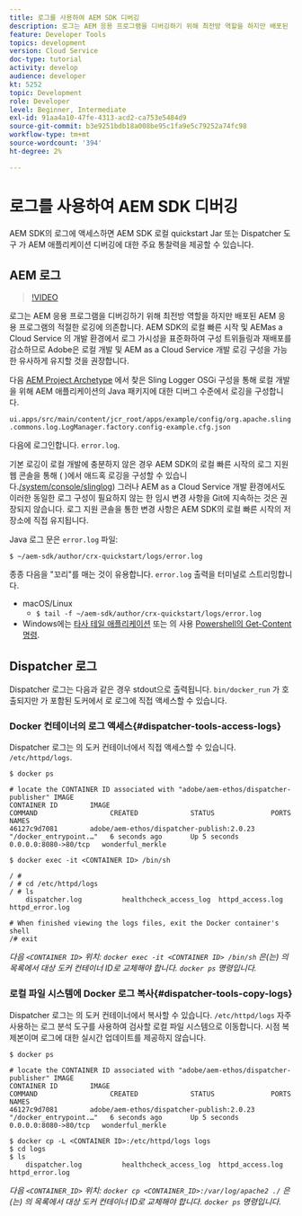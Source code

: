 ```yaml
---
title: 로그를 사용하여 AEM SDK 디버깅
description: 로그는 AEM 응용 프로그램을 디버깅하기 위해 최전방 역할을 하지만 배포된 AEM 응용 프로그램의 적절한 로깅에 의존합니다.
feature: Developer Tools
topics: development
version: Cloud Service
doc-type: tutorial
activity: develop
audience: developer
kt: 5252
topic: Development
role: Developer
level: Beginner, Intermediate
exl-id: 91aa4a10-47fe-4313-acd2-ca753e5484d9
source-git-commit: b3e9251bdb18a008be95c1fa9e5c79252a74fc98
workflow-type: tm+mt
source-wordcount: '394'
ht-degree: 2%

---
```


# 로그를 사용하여 AEM SDK 디버깅

AEM SDK의 로그에 액세스하면 AEM SDK 로컬 quickstart Jar 또는 Dispatcher 도구 가 AEM 애플리케이션 디버깅에 대한 주요 통찰력을 제공할 수 있습니다.

## AEM 로그

>[!VIDEO](https://video.tv.adobe.com/v/34334?quality=12&learn=on)

로그는 AEM 응용 프로그램을 디버깅하기 위해 최전방 역할을 하지만 배포된 AEM 응용 프로그램의 적절한 로깅에 의존합니다. AEM SDK의 로컬 빠른 시작 및 AEMas a Cloud Service 의 개발 환경에서 로그 가시성을 표준화하여 구성 트위들링과 재배포를 감소하므로 Adobe은 로컬 개발 및 AEM as a Cloud Service 개발 로깅 구성을 가능한 유사하게 유지할 것을 권장합니다.

다음 [AEM Project Archetype](https://github.com/adobe/aem-project-archetype) 에서 찾은 Sling Logger OSGi 구성을 통해 로컬 개발을 위해 AEM 애플리케이션의 Java 패키지에 대한 디버그 수준에서 로깅을 구성합니다.

`ui.apps/src/main/content/jcr_root/apps/example/config/org.apache.sling.commons.log.LogManager.factory.config-example.cfg.json`

다음에 로그인합니다. `error.log`.

기본 로깅이 로컬 개발에 충분하지 않은 경우 AEM SDK의 로컬 빠른 시작의 로그 지원 웹 콘솔을 통해 ( )에서 애드혹 로깅을 구성할 수 있습니다.[/system/console/slinglog](http://localhost:4502/system/console/slinglog)) 그러나 AEM as a Cloud Service 개발 환경에서도 이러한 동일한 로그 구성이 필요하지 않는 한 임시 변경 사항을 Git에 지속하는 것은 권장되지 않습니다. 로그 지원 콘솔을 통한 변경 사항은 AEM SDK의 로컬 빠른 시작의 저장소에 직접 유지됩니다.

Java 로그 문은 `error.log` 파일:

```
$ ~/aem-sdk/author/crx-quickstart/logs/error.log
```

종종 다음을 &quot;꼬리&quot;를 매는 것이 유용합니다. `error.log` 출력을 터미널로 스트리밍합니다.

+ macOS/Linux
   + `$ tail -f ~/aem-sdk/author/crx-quickstart/logs/error.log`
+ Windows에는 [타사 테일 애플리케이션](https://stackoverflow.com/questions/187587/a-windows-equivalent-of-the-unix-tail-command) 또는 의 사용 [Powershell의 Get-Content 명령](https://stackoverflow.com/a/46444596/133936).

## Dispatcher 로그

Dispatcher 로그는 다음과 같은 경우 stdout으로 출력됩니다. `bin/docker_run` 가 호출되지만 가 포함된 도커에서 로 로그에 직접 액세스할 수 있습니다.

### Docker 컨테이너의 로그 액세스{#dispatcher-tools-access-logs}

Dispatcher 로그는 의 도커 컨테이너에서 직접 액세스할 수 있습니다. `/etc/httpd/logs`.

```shell
$ docker ps

# locate the CONTAINER ID associated with "adobe/aem-ethos/dispatcher-publisher" IMAGE
CONTAINER ID        IMAGE                                       COMMAND                  CREATED             STATUS              PORTS                  NAMES
46127c9d7081        adobe/aem-ethos/dispatcher-publish:2.0.23   "/docker_entrypoint.…"   6 seconds ago       Up 5 seconds        0.0.0.0:8080->80/tcp   wonderful_merkle

$ docker exec -it <CONTAINER ID> /bin/sh

/ # 
/ # cd /etc/httpd/logs
/ # ls
    dispatcher.log          healthcheck_access_log  httpd_access.log        httpd_error.log

# When finished viewing the logs files, exit the Docker container's shell
/# exit
```

_다음 `<CONTAINER ID>` 위치: `docker exec -it <CONTAINER ID> /bin/sh` 은(는) 의 목록에서 대상 도커 컨테이너 ID로 교체해야 합니다. `docker ps` 명령입니다._


### 로컬 파일 시스템에 Docker 로그 복사{#dispatcher-tools-copy-logs}

Dispatcher 로그는 의 도커 컨테이너에서 복사할 수 있습니다. `/etc/httpd/logs` 자주 사용하는 로그 분석 도구를 사용하여 검사할 로컬 파일 시스템으로 이동합니다. 시점 복제본이며 로그에 대한 실시간 업데이트를 제공하지 않습니다.

```shell
$ docker ps

# locate the CONTAINER ID associated with "adobe/aem-ethos/dispatcher-publisher" IMAGE
CONTAINER ID        IMAGE                                       COMMAND                  CREATED             STATUS              PORTS                  NAMES
46127c9d7081        adobe/aem-ethos/dispatcher-publish:2.0.23   "/docker_entrypoint.…"   6 seconds ago       Up 5 seconds        0.0.0.0:8080->80/tcp   wonderful_merkle

$ docker cp -L <CONTAINER ID>:/etc/httpd/logs logs 
$ cd logs
$ ls
    dispatcher.log          healthcheck_access_log  httpd_access.log        httpd_error.log
```

_다음 `<CONTAINER_ID>` 위치: `docker cp <CONTAINER_ID>:/var/log/apache2 ./` 은(는) 의 목록에서 대상 도커 컨테이너 ID로 교체해야 합니다. `docker ps` 명령입니다._
